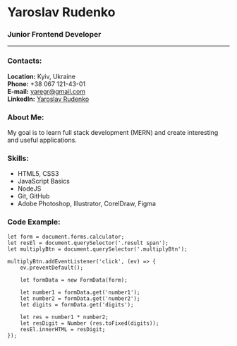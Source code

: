 # Yaroslav Rudenko

### Junior Frontend Developer

---

### Contacts:

**Location:** Kyiv, Ukraine<br>
**Phone:** +38 067 121-43-01<br>
**E-mail:** yaregr@gmail.com<br>
**LinkedIn:** [Yaroslav Rudenko](https://www.linkedin.com/in/yaroslav-rudenko-a7107655/)<br>

### About Me:

My goal is to learn full stack development (MERN) and create interesting and useful applications.<br>

### Skills:

- HTML5, CSS3
- JavaScript Basics
- NodeJS
- Git, GitHub
- Adobe Photoshop, Illustrator, CorelDraw, Figma

### Code Example:

```
let form = document.forms.calculator;
let resEl = document.querySelector('.result span');
let multiplyBtn = document.querySelector('.multiplyBtn');

multiplyBtn.addEventListener('click', (ev) => {
    ev.preventDefault();

    let formData = new FormData(form);

    let number1 = formData.get('number1');
    let number2 = formData.get('number2');
    let digits = formData.get('digits');

    let res = number1 * number2;
    let resDigit = Number (res.toFixed(digits));
    resEl.innerHTML = resDigit;
});
```
